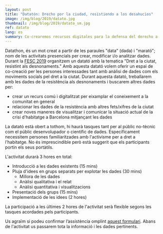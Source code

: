 ```yaml
---
layout: post
title: "Datatón: Drecho por la ciudad, resistiendo a los desahucios"
image: /img/blog/2019/datato.jpg
thumbnail: /img/blog/2019/datato_sm.jpg
ref: datato
lang: es
summary: Co-crearemos recursos digitales para la defensa del derecho a la vivienda, mediante los datos de los desahucios durante la <a href="http://fesc.xes.cat"> FESC 2019 </a>
---
```


Datathon, és un mot creat a partir de les paraules "data" (dada) i "marató";
nom de les activitats presencials per crear, modificar i/o analitzar
dades. Durant la [FESC 2019][fesc] organitzem un 
datató amb la tematica "Dret a la ciutat, resistint als desnonaments." Amb 
aquesta datató volem oferir un espai
de co-creació per les persones interessades tant amb anàlisi de dades com els
moviments socials pel dret a la ciutat. Durant aquesta datató, treballarem amb
les dades de la resistència als desnonaments i buscarem altres dades per: 


* crear un recurs comú i digitalitzat per eixamplar el coneixement a la comunitat
en general
* relacionar les dades de la resistència amb altres fets/xifres de la ciutat
* crear noves maneres de visualitzar i comunicar la situació actual de la crisi d'habitatge a Barcelona mitjançant les dades

La datató està obert a tothom, hi haurà tasques tant per al públic no-tècnic com el públic desenvolupador o científic de dades. Específicament necessitem persones familiaritzades amb l'activisme per a dret a l'habitatge. No és imprescindible però està suggerit que els participants portin els seus portàtils.

L'activitat durarà 3 hores en total:

* Introducció a les dades existents (15 mins)
* Pluja d'idees en grups separats per explotar les dades (30 mins)
    + Millora de les dades
    + Anàlisi qualitativa i el relat
    + Anàlisi quantitativa i visualitzacions
* Presentació dels grups (15 mins)
* Implementació de les idees (2 hores)

La participació a les últimes 2 hores de l'activitat serà flexible segons les tasques acordades pels participants.

Us agraïm si podeu confirmar l’assistència omplint [aquest formulari](https://limesurvey.collectivat.cat/index.php?r=survey/index&sid=866188&lang=ca). Abans de l'activitat us passarem tota la informació i les dades pertinents.

[fesc]: http://fesc.xes.cat/
